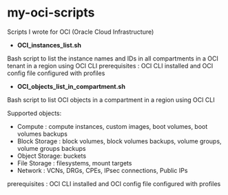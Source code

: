 # my-oci-scripts
Scripts I wrote for OCI (Oracle Cloud Infrastructure)

- __**OCI_instances_list.sh**__

Bash script to list the instance names and IDs in all compartments in a OCI tenant in a region using OCI CLI
prerequisites : OCI CLI installed and OCI config file configured with profiles

- __**OCI_objects_list_in_compartment.sh**__

Bash script to list OCI objects in a compartment in a region using OCI CLI

Supported objects:
- Compute       : compute instances, custom images, boot volumes, boot volumes backups
- Block Storage : block volumes, block volumes backups, volume groups, volume groups backups
- Object Storage: buckets
- File Storage  : filesystems, mount targets
- Network       : VCNs, DRGs, CPEs, IPsec connections, Public IPs

prerequisites : OCI CLI installed and OCI config file configured with profiles
